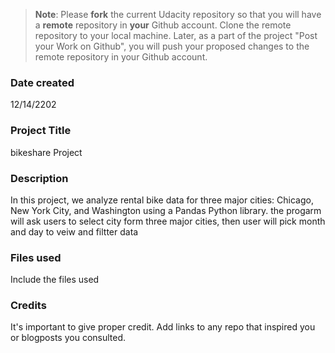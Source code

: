 >**Note**: Please **fork** the current Udacity repository so that you will have a **remote** repository in **your** Github account. Clone the remote repository to your local machine. Later, as a part of the project "Post your Work on Github", you will push your proposed changes to the remote repository in your Github account.

### Date created
12/14/2202

### Project Title
bikeshare Project

### Description
In this project, we analyze rental bike data for three major cities: Chicago, New York City, and Washington using a Pandas Python library.
the progarm will ask users to select city form three major cities, then user will pick month and day to veiw and filtter data
### Files used
Include the files used

### Credits
It's important to give proper credit. Add links to any repo that inspired you or blogposts you consulted.

